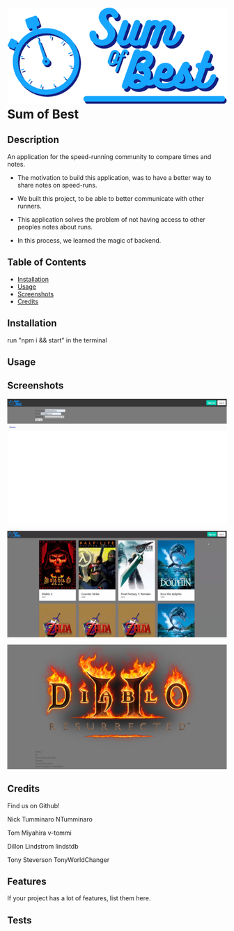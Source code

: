 # ![Logo](public/images/brand.png)Sum of Best

## Description

An application for the speed-running community to compare times and notes.


- The motivation to build this application, was to have a better way to share notes on speed-runs.

- We built this project, to be able to better communicate with other runners.

- This application solves the problem of not having access to other peoples notes about runs.

- In this process, we learned the magic of backend.

## Table of Contents 

- [Installation](#installation)
- [Usage](#usage)
- [Screenshots](#screenshots)
- [Credits](#credits)


## Installation

run "npm i && start" in the terminal

## Usage

## Screenshots

![login-screenshot](assets/images/login-screenshot.png)

![homepage-screenshot](assets/images/main-screenshot.png)

![game-screenshot](assets/images/game-screenshot.png)

## Credits

Find us on Github!

Nick Tumminaro
NTumminaro

Tom Miyahira
v-tommi

Dillon Lindstrom
lindstdb

Tony Steverson
TonyWorldChanger



## Features

If your project has a lot of features, list them here.


## Tests
